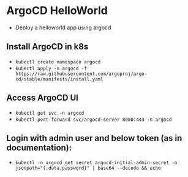 # ArgoCD HelloWorld

- Deploy a helloworld app using argocd

## Install ArgoCD in k8s

- `kubectl create namespace argocd`
- `kubectl apply -n argocd -f https://raw.githubusercontent.com/argoproj/argo-cd/stable/manifests/install.yaml`

## Access ArgoCD UI

- `kubectl get svc -n argocd`
- `kubectl port-forward svc/argocd-server 8080:443 -n argocd`

## Login with admin user and below token (as in documentation):

- `kubectl -n argocd get secret argocd-initial-admin-secret -o jsonpath="{.data.password}" | base64 --decode && echo`
